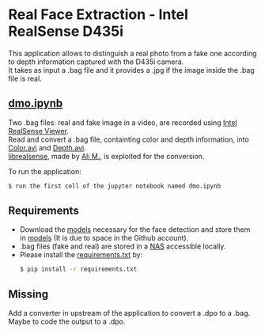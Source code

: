 # Real Face Extraction - Intel RealSense D435i
This application allows to distinguish a real photo from a fake one according to depth information captured with the D435i camera.  
It takes as input a .bag file and it provides a .jpg if the image inside the .bag file is real.

## [dmo.ipynb](https://github.com/MorphSeur/FaceExtractionIntelRealSense/blob/master/dmo.ipynb)
Two .bag files: real and fake image in a video, are recorded using [Intel RealSense Viewer](https://github.com/IntelRealSense/librealsense/releases/download/v2.50.0/Intel.RealSense.SDK-WIN10-2.50.0.3785.exe).  
Read and convert a .bag file, containting color and depth information, into [Color.avi]() and [Depth.avi]().  
[librealsense](https://github.com/MorphSeur/FaceExtractionIntelRealSense/blob/master/lissi_realsense), made by [Ali M.](https://github.com/modaresimr/lissi_realsense/tree/main/lissi_realsense), is exploited for the conversion.  

To run the application:
```sh
$ run the first cell of the jupyter notebook named dmo.ipynb
```

## Requirements
 - Download the [models](https://github.com/MorphSeur/faceRecognitionH2020_3/tree/master/lissilabmodels/models) necessary for the face detection and store them in [models](https://github.com/MorphSeur/FaceExtractionIntelRealSens/tree/master/lissilabmodels/models) (It is due to space in the Github account).  
 - .bag files (fake and real) are stored in a [NAS](/NAS/H2020/dmo) accessible locally.
 - Please install the [requirements.txt](https://github.com/MorphSeur/FaceExtractionIntelRealSense/blob/master/requirements.txt) by:
    ```sh
    $ pip install -r requirements.txt
    ```

## Missing
Add a converter in upstream of the application to convert a .dpo to a .bag.  
Maybe to code the output to a .dpo.